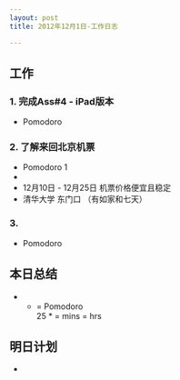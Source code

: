 ```yaml
---
layout: post
title: 2012年12月1日-工作日志  

---
```


  
## 工作

### 1. 完成Ass#4 - iPad版本    
-  Pomodoro    

### 2. 了解来回北京机票 
-  Pomodoro 1  
-  [](http://ww4.sinaimg.cn/large/a74ecc4cjw1dze5kkul4cj.jpg)
-  12月10日 - 12月25日 机票价格便宜且稳定
-  清华大学 东门口 （有如家和七天）  

### 3. 
-  Pomodoro      
  
## 本日总结    

 +  +  =  Pomodoro    
25 *  =  mins =  hrs  
  
## 明日计划    
  
- 







  

    
